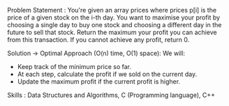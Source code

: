 Problem Statement : You're given an array prices where prices p[i] is the price of a given stock on the i-th day. You want to maximise your profit by choosing a single day to buy one stock and choosing a different day in the future to sell that stock.
Return the maximum your profit you can achieve from this transaction. If you cannot achieve any profit, return 0.

Solution -> Optimal Approach (O(n) time, O(1) space):
We will:

- Keep track of the minimum price so far.
- At each step, calculate the profit if we sold on the current day.
- Update the maximum profit if the current profit is higher.

Skills : Data Structures and Algorithms, C (Programming language), C++

